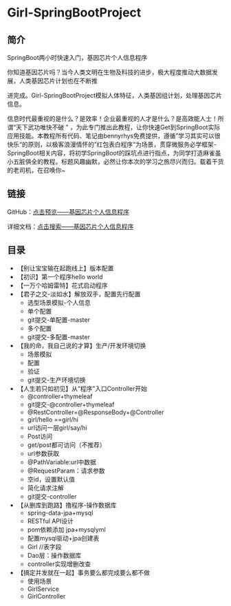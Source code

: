 # Girl-SpringBootProject
## 简介

SpringBoot两小时快速入门，基因芯片个人信息程序

你知道基因芯片吗？当今人类文明在生物及科技的进步，极大程度推动大数据发展，人类基因芯片计划也在不断推

进完成。Girl-SpringBootProject模拟人体特征，人类基因组计划，处理基因芯片信息。  

信息时代最重视的是什么？是效率！企业最重视的人才是什么？是高效能人士！所谓“天下武功唯快不破 ” ，为此专门推出此教程，让你快速Get到SpringBoot实际应用技能。本教程所有代码、笔记由bennyrhys免费提供，遵循”学习其实可以很快乐“的原则，以极客浪漫情怀的”红包表白程序“为场景，贯穿微服务必学框架-SpringBoot相关内容，将初学SpringBoot的踩坑点进行指点，为同学打造麻雀虽小五脏俱全的教程。标题风趣幽默，必然让你本次的学习之旅尽兴而归。载着干货的老司机，在召唤你~

## 链接

GitHub：[点击预览——基因芯片个人信息程序](https://github.com/bennyrhys/Girl-SpringBootProject)

详细文档：[点击搜索——基因芯片个人信息程序](https://bennyrhys.github.io/about/)

## 目录

- 【别让宝宝输在起跑线上】版本配置
- 【初识】第一个程序hello world
- 【一万个哈姆雷特】花式启动程序
- 【君子之交-淡如水】解放双手，配置先行配置
  - 选型场景模拟-个人信息
  - 单个配置
  - git提交-单配置-master
  - 多个配置
  - git提交-多配置-master
- 【我的命，我自己说的才算】生产/开发环境切换
  - 场景模拟
  - 配置
  - 验证
  - git提交-生产环境切换
- 【人生若只如初见】从“程序”入口Controller开始
  - @controller+thymeleaf
  - git提交-@controller+thymeleaf
  - @RestController=@ResponseBody+@Controller
  - girl/hello ==girl/hi
  - url访问一层girl/say/hi
  - Post访问
  - get/post都可访问（不推荐）
  - url参数获取
  - @PathVariable:url中数据
  - @RequestParam：请求参数
  - 空id，设置默认值
  - 简化请求注解
  - git提交-controller
- 【从删库到跑路】撸程序-操作数据库
  - spring-data-jpa+mysql
  - RESTful API设计
  - pom依赖添加 jpa+mysqlyml
  - 配置mysql驱动+jpa创建表
  - Girl //表字段
  - Dao层：操作数据库
  - controller实现增删改查
- 【搞定并发就在一起】事务要么都完成要么都不做
  - 使用场景
  - GirlService
  - GirlController
